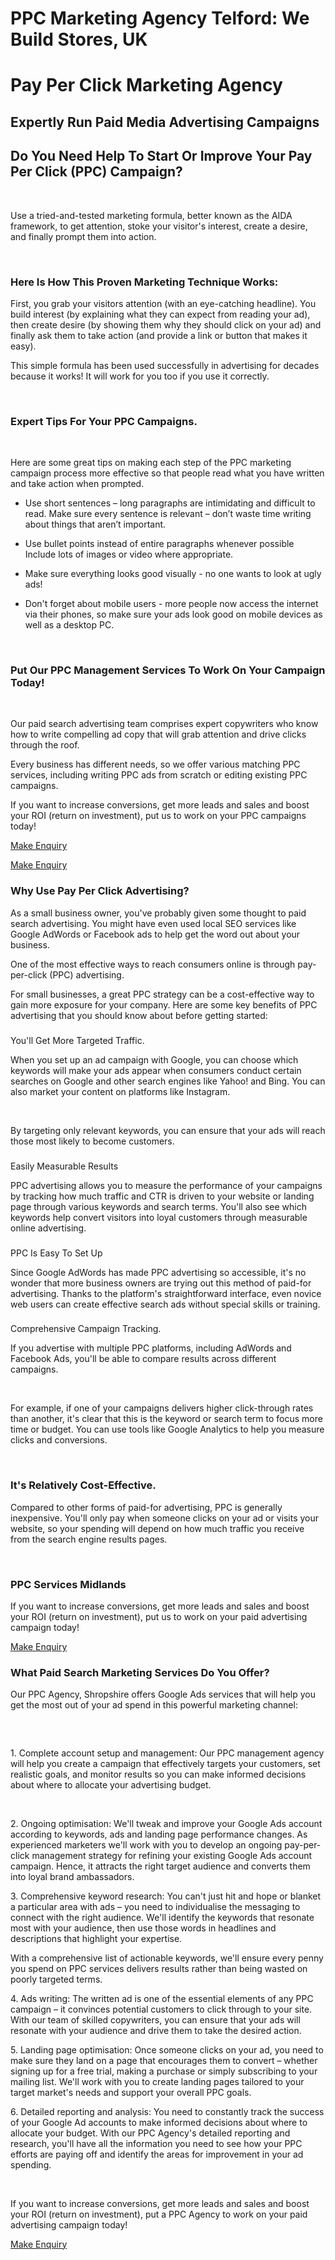 # PPC Marketing Agency Telford: We Build Stores, UK



# Pay Per Click Marketing Agency

## Expertly Run Paid Media Advertising Campaigns



## Do You Need Help To Start Or Improve Your Pay Per Click (PPC) Campaign?

​

Use a tried-and-tested marketing formula, better known as the AIDA framework, to get attention, stoke your visitor's interest, create a desire, and finally prompt them into action.

​

### Here Is How This Proven Marketing Technique Works:

First, you grab your visitors attention (with an eye-catching headline). You build interest (by explaining what they can expect from reading your ad), then create desire (by showing them why they should click on your ad) and finally ask them to take action (and provide a link or button that makes it easy).

This simple formula has been used successfully in advertising for decades because it works! It will work for you too if you use it correctly.

​

### Expert Tips For Your PPC Campaigns.

​

Here are some great tips on making each step of the PPC marketing campaign process more effective so that people read what you have written and take action when prompted.

 * Use short sentences – long paragraphs are intimidating and difficult to read. Make sure every sentence is relevant – don’t waste time writing about things that aren’t important.

 * Use bullet points instead of entire paragraphs whenever possible Include lots of images or video where appropriate.

 * Make sure everything looks good visually - no one wants to look at ugly ads!

 * Don't forget about mobile users - more people now access the internet via their phones, so make sure your ads look good on mobile devices as well as a desktop PC.

​

### Put Our PPC Management Services To Work On Your Campaign Today!

​

Our paid search advertising team comprises expert copywriters who know how to write compelling ad copy that will grab attention and drive clicks through the roof.

Every business has different needs, so we offer various matching PPC services, including writing PPC ads from scratch or editing existing PPC campaigns.

If you want to increase conversions, get more leads and sales and boost your ROI (return on investment), put us to work on your PPC campaigns today!

[Make Enquiry](https://www.webuildstores.co.uk/contact)



[Make Enquiry](https://www.webuildstores.co.uk/contact)

### Why Use Pay Per Click Advertising?

As a small business owner, you've probably given some thought to paid search advertising. You might have even used local SEO services like Google AdWords or Facebook ads to help get the word out about your business.

One of the most effective ways to reach consumers online is through pay-per-click (PPC) advertising.

For small businesses, a great PPC strategy can be a cost-effective way to gain more exposure for your company. Here are some key benefits of PPC advertising that you should know about before getting started:

###

You'll Get More Targeted Traffic.

When you set up an ad campaign with Google, you can choose which keywords will make your ads appear when consumers conduct certain searches on Google and other search engines like Yahoo! and Bing. You can also market your content on platforms like Instagram.

​

By targeting only relevant keywords, you can ensure that your ads will reach those most likely to become customers.

###

Easily Measurable Results

PPC advertising allows you to measure the performance of your campaigns by tracking how much traffic and CTR is driven to your website or landing page through various keywords and search terms. You'll also see which keywords help convert visitors into loyal customers through measurable online advertising.

###

PPC Is Easy To Set Up

Since Google AdWords has made PPC advertising so accessible, it's no wonder that more business owners are trying out this method of paid-for advertising. Thanks to the platform's straightforward interface, even novice web users can create effective search ads without special skills or training.

###

Comprehensive Campaign Tracking.​

If you advertise with multiple PPC platforms, including AdWords and Facebook Ads, you'll be able to compare results across different campaigns.

​

For example, if one of your campaigns delivers higher click-through rates than another, it's clear that this is the keyword or search term to focus more time or budget. You can use tools like Google Analytics to help you measure clicks and conversions.

​

### It's Relatively Cost-Effective.​

Compared to other forms of paid-for advertising, PPC is generally inexpensive. You'll only pay when someone clicks on your ad or visits your website, so your spending will depend on how much traffic you receive from the search engine results pages.

​

### PPC Services Midlands​

If you want to increase conversions, get more leads and sales and boost your ROI (return on investment), put us to work on your paid advertising campaign today!



[Make Enquiry](https://www.webuildstores.co.uk/contact)

### What Paid Search Marketing Services Do You Offer?

Our PPC Agency, Shropshire offers Google Ads services that will help you get the most out of your ad spend in this powerful marketing channel:

### ​

1\. Complete account setup and management: Our PPC management agency will help you create a campaign that effectively targets your customers, set realistic goals, and monitor results so you can make informed decisions about where to allocate your advertising budget.

​

2\. Ongoing optimisation: We'll tweak and improve your Google Ads account according to keywords, ads and landing page performance changes. As experienced marketers we'll work with you to develop an ongoing pay-per-click management strategy for refining your existing Google Ads account campaign. Hence, it attracts the right target audience and converts them into loyal brand ambassadors.

3\. Comprehensive keyword research: You can't just hit and hope or blanket a particular area with ads – you need to individualise the messaging to connect with the right audience. We'll identify the keywords that resonate most with your audience, then use those words in headlines and descriptions that highlight your expertise.

With a comprehensive list of actionable keywords, we'll ensure every penny you spend on PPC services delivers results rather than being wasted on poorly targeted terms.

4\. Ads writing: The written ad is one of the essential elements of any PPC campaign – it convinces potential customers to click through to your site. With our team of skilled copywriters, you can ensure that your ads will resonate with your audience and drive them to take the desired action.

5\. Landing page optimisation: Once someone clicks on your ad, you need to make sure they land on a page that encourages them to convert – whether signing up for a free trial, making a purchase or simply subscribing to your mailing list. We'll work with you to create landing pages tailored to your target market's needs and support your overall PPC goals.

6\. Detailed reporting and analysis: You need to constantly track the success of your Google Ad accounts to make informed decisions about where to allocate your budget. With our PPC Agency's detailed reporting and research, you'll have all the information you need to see how your PPC efforts are paying off and identify the areas for improvement in your ad spending.

​

If you want to increase conversions, get more leads and sales and boost your ROI (return on investment), put a PPC Agency to work on your paid advertising campaign today!



[Make Enquiry](https://www.webuildstores.co.uk/contact)
